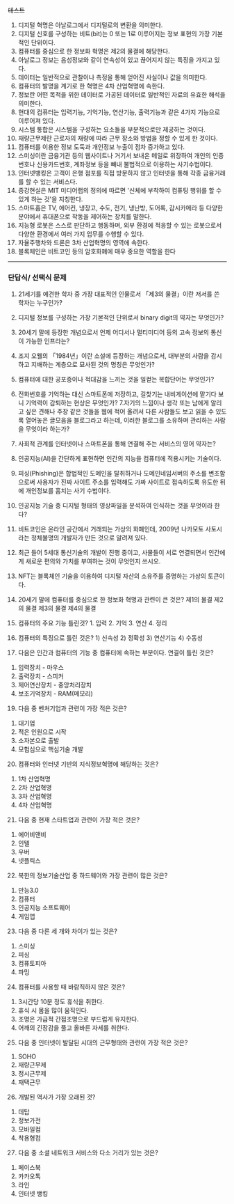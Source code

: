 
~~테스트~~

1. 디지털 혁명은 아날로그에서 디지털로의 변환을 의미한다.
2. 디지털 신호를 구성하는 비트(bit)는 0 또는 1로 이루어지는 정보 표현의 가장 기본적인 단위이다.
3. 컴퓨터를 중심으로 한 정보화 혁명은 제2의 물결에 해당한다.
4. 아날로그 정보는 음성정보와 같이 연속성이 있고 끊어지지 않는 특징을 가지고 있다.
5. 데이터는 일반적으로 관찰이나 측정을 통해 얻어진 사실이나 값을 의미한다.
6. 컴퓨터의 발명을 계기로 한 혁명은 4차 산업혁명에 속한다.
7. 정보란 어떤 목적을 위한 데이터로 가공된 데이터로 일반적인 자료의 유효한 해석을 의미한다.
8. 현대의 컴퓨터는 입력기능, 기억기능, 연산기능, 출력기능과 같은 4가지 기능으로 이루어져 있다.
9. 시스템 통합은 시스템을 구성하는 요소들을 부분적으로만 제공하는 것이다.
10. 재량근무제란 근로자의 재량에 따라 근무 장소와 방법을 정할 수 있게 한 것이다.
11. 컴퓨터를 이용한 정보 도둑과 개인정보 누출이 점차 증가하고 있다.
12. 스미싱이란 금융기관 등의 웹사이트나 거기서 보내온 메일로 위장하여 개인의 인증번호나 신용카드번호, 계좌정보 등을 빼내 불법적으로 이용하는 사기수법이다.
13. 인터넷뱅킹은 고객이 은행 점포를 직접 방문하지 않고 인터넷을 통해 각종 금융거래를 할 수 있는 서비스다.
14. 증강현실은 MIT 미디어랩의 정의에 따르면 '신체에 부착하여 컴퓨팅 행위를 할 수 있게 하는 것'을 지칭한다.
15. 스마트홈은 TV, 에어컨, 냉장고, 수도, 전기, 냉난방, 도어록, 감시카메라 등 다양한 분야에서 휴대폰으로 작동을 제어하는 장치를 말한다.
16. 지능형 로봇은 스스로 판단하고 행동하며, 외부 환경에 적응할 수 있는 로봇으로서 다양한 환경에서 여러 가지 업무를 수행할 수 있다.
17. 자율주행차와 드론은 3차 산업혁명의 영역에 속한다.
18. 블록체인은 비트코인 등의 암호화폐에 매우 중요한 역할을 한다

---

### 단답식/ 선택식 문제
1. 21세기를 예견한 학자 중 가장 대표적인 인물로서 「제3의 물결」이란 저서를 쓴 학자는 누구인가?
2. 디지털 정보를 구성하는 가장 기본적인 단위로서 binary digit의 약자는 무엇인가?
3. 20세기 말에 등장한 개념으로서 언제 어디서나 멀티미디어 등의 고속 정보의 통신이 가능한 인프라는?
4. 조지 오웰의 「1984년」이란 소설에 등장하는 개념으로서, 대부분의 사람을 감시하고 지배하는 계층으로 묘사된 것의 명칭은 무엇인가?
5. 컴퓨터에 대한 공포증이나 적대감을 느끼는 것을 일컫는 복합단어는 무엇인가?
6. 전화번호를 기억하는 대신 스마트폰에 저장하고, 길찾기는 내비게이션에 맡기다 보니 기억력이 감퇴하는 현상은 무엇인가?
7.자기의 느낌이나 생각 또는 남에게 알리고 싶은 견해나 주장 같은 것들을 웹에 적어 올려서 다른 사람들도 보고 읽을 수 있도록 열어놓은 글모음을 블로그라고 하는데, 이러한 블로그를 소유하며 관리하는 사람을 무엇이라 하는가?
8. 사회적 관계를 인터넷이나 스마트폰을 통해 연결해 주는 서비스의 영어 약자는?
9. 인공지능(AI)을 간단하게 표현하면 인간의 지능을 컴퓨터에 적용시키는 기술이다.
10. 피싱(Phishing)은 합법적인 도메인을 탈취하거나 도메인네임서버의 주소를 변조함으로써 사용자가 진짜 사이트 주소를 입력해도 가짜 사이트로 접속하도록 유도한 뒤에 개인정보를 훔치는 사기 수법이다.
11. 인공지능 기술 중 디지털 형태의 영상파일을 분석하여 인식하는 것을 무엇이라 한다?
12. 비트코인은 온라인 공간에서 거래되는 가상의 화폐인데, 2009년 나카모토 사토시라는 정체불명의 개발자가 만든 것으로 알려져 있다.
13. 최근 들어 5세대 통신기술의 개발이 진행 중이고, 사물들이 서로 연결되면서 인간에게 새로운 편의와 가치를 부여하는 것이 무엇인지 쓰시오.
14. NFT는 블록체인 기술을 이용하여 디지털 자산의 소유주를 증명하는 가상의 토큰이다.
15. 20세기 말에 컴퓨터를 중심으로 한 정보화 혁명과 관련이 큰 것은? 제1의 물결 제2의 물결 제3의 물결 제4의 물결
16. 컴퓨터의 주요 기능 틀린것? 1. 입력 2. 기억 3. 연산 4. 정리
17. 컴퓨터의 특징으로 틀린 것은? 1) 신속성 2) 정확성 3) 연산기능 4) 수동성

18. 다음은 인간과 컴퓨터의 기능 중 컴퓨터에 속하는 부분이다. 연결이 틀린 것은?
1) 입력장치 - 마우스
2) 출력장치 - 스피커
3) 제어연산장치 - 중앙처리장치
4) 보조기억장치 - RAM(메모리)

19. 다음 중 벤처기업과 관련이 가장 적은 것은?
1) 대기업
2) 적은 인원으로 시작
3) 소자본으로 출발
4) 모험심으로 핵심기술 개발

20. 컴퓨터와 인터넷 기반의 지식정보혁명에 해당하는 것은?
1) 1차 산업혁명
2) 2차 산업혁명  
3) 3차 산업혁명
4) 4차 산업혁명

21. 다음 중 현재 스타트업과 관련이 가장 적은 것은? 
1) 에어비앤비
2) 인텔
3) 우버
4) 넷플릭스

22. 북한의 정보기술산업 중 하드웨어와 가장 관련이 많은 것은?
1) 만능3.0
2) 컴퓨터
3) 인공지능 소프트웨어
4) 게임앱

23. 다음 중 다른 세 개와 차이가 있는 것은?
1) 스미싱
2) 피싱
3) 컴퓨토피아
4) 파밍

24. 컴퓨터를 사용할 때 바람직하지 않은 것은?
1) 3시간당 10분 정도 휴식을 취한다.
2) 휴식 시 몸을 많이 움직인다.
3) 조명은 가급적 간접조명으로 부드럽게 유지한다. 
4) 어깨의 긴장감을 풀고 올바른 자세를 취한다.

25. 다음 중 인터넷이 발달된 시대의 근무형태와 관련이 가장 적은 것은?
1) SOHO
2) 재량근무제
3) 정시근무제
4) 재택근무

26. 개발된 역사가 가장 오래된 것?
1) 데탑
2) 정보가전
3) 모바일컴
4) 착용형컴

27. 다음 중 소셜 네트워크 서비스와 다소 거리가 있는 것은?
1) 페이스북
2) 카카오톡
3) 라인  
4) 인터넷 뱅킹




